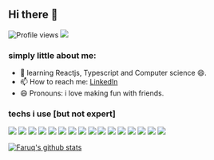 ## Hi there 👋


![Profile views](https://gpvc.arturio.dev/faruqismael)  <img src="https://img.shields.io/github/followers/faruqismael?label=Follow" style=" float:left, margin-right:10px" />
### simply little about me:


- 🌱  learning Reactjs, Typescript and Computer science 😄.
- 📫 How to reach me: [LinkedIn](https://www.linkedin.com/in/faruq-ismael-47a40519a/)
- 😄 Pronouns: i love making fun with friends.


  
<h3>techs i use [but not expert]</h3>

<img src = "https://img.shields.io/badge/-HTML5-E34F26?style=flat&logo=html5&logoColor=white"> <img src = "https://img.shields.io/badge/-CSS3-1572B6?style=flat&logo=css3&logoColor=white">
<img src="https://img.shields.io/badge/-Bootstrap-563D7C?style=flat&logo=bootstrap&logoColor=white">
<img src="https://img.shields.io/badge/-Tailwindcss-3C873A?style=flat&logo=tailwindcss&logoColor=white">
<img src="https://img.shields.io/badge/-Python-eed718?style=flat&logo=python&logoColor=ffffff">
<img src="https://img.shields.io/badge/-JavaScript-eed718?style=flat&logo=javascript&logoColor=ffffff">
<img src="https://img.shields.io/badge/-Typescript-eed718?style=flat&logo=typescript&logoColor=ffffff">
<img src="https://img.shields.io/badge/-Django-eed718?style=flat&logo=django&logoColor=ffffff">
<img src="https://img.shields.io/badge/-ReactJS-eed718?style=flat&logo=react.js&logoColor=ffffff">
<img src="https://img.shields.io/badge/-SQL-F29111?style=flat&logo=mysql&logoColor=FFFFFF">
<img src="https://img.shields.io/badge/-Firebase-FFA611?style=flat&logo=firebase&logoColor=FFFFFF">
<img src="http://img.shields.io/badge/-Git-F1502F?style=flat&logo=git&logoColor=FFFFFF">
<img src="http://img.shields.io/badge/-Github-000000?style=flat&logo=github&logoColor=FFFFFF">
<img src="http://img.shields.io/badge/-VS%20Code-007ACC?style=flat&logo=visual%20studio%20code&logoColor=white">
<img src="http://img.shields.io/badge/-Netlify-430098?style=flat&logo=netlify&logoColor=white">
<img src="http://img.shields.io/badge/vuejs%20-%2335495e.svg?&style=for-the-badge&logo=vue.js&logoColor=%234FC08D"/>



[![Faruq's github stats](https://github-readme-stats.vercel.app/api?username=faruqismael&count_private=true&theme=tokyonight&show_icons=true)](https://github.com/abdu4188/github-readme-stats)
